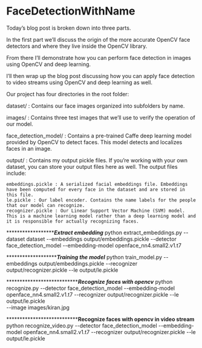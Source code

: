 # FaceDetectionWithName

Today’s blog post is broken down into three parts.

In the first part we’ll discuss the origin of the more accurate OpenCV face detectors and where they live inside the OpenCV library.

From there I’ll demonstrate how you can perform face detection in images using OpenCV and deep learning.

I’ll then wrap up the blog post discussing how you can apply face detection to video streams using OpenCV and deep learning as well.


Our project has four directories in the root folder:

dataset/ : Contains our face images organized into subfolders by name.

images/ : Contains three test images that we’ll use to verify the operation of our model.

face_detection_model/ : Contains a pre-trained Caffe deep learning model provided by OpenCV to detect faces. This model detects and localizes faces in an image.

output/ : Contains my output pickle files. If you’re working with your own dataset, you can store your output files here as well. The output files include:

	embeddings.pickle : A serialized facial embeddings file. Embeddings have been computed for every face in the dataset and are stored in this file.
	le.pickle : Our label encoder. Contains the name labels for the people that our model can recognize.
	recognizer.pickle : Our Linear Support Vector Machine (SVM) model. This is a machine learning model rather than a deep learning model and it is responsible for actually recognizing faces.

*************************************************Extract embedding*******************************
python extract_embeddings.py --dataset dataset --embeddings output/embeddings.pickle --detector face_detection_model --embedding-model openface_nn4.small2.v1.t7

************************************************Training the model*****************************
python train_model.py --embeddings output/embeddings.pickle --recognizer output/recognizer.pickle --le output/le.pickle

************************************************Recognize faces with opencv*********************
python recognize.py --detector face_detection_model --embedding-model openface_nn4.small2.v1.t7 --recognizer output/recognizer.pickle --le output/le.pickle \
--image images/kiran.jpg
	
***********************************************Recognize faces with opencv in video stream********************
python recognize_video.py --detector face_detection_model --embedding-model openface_nn4.small2.v1.t7 --recognizer output/recognizer.pickle --le output/le.pickle
 
